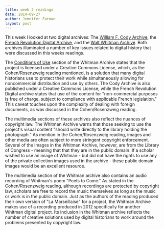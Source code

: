 ```yaml
---
title: week 2 readings
date: 2014-09-27
author: Jennifer Farman
layout: post
---
```


This week I looked at two digital archives: The [William F. Cody Archive](http://codyarchive.org/), the [French Revolution Digital Archive](http://frda.stanford.edu/), and the [Walt Whitman Archive](http://www.whitmanarchive.org/). Both archives illuminated a number of key issues related to digital history that were discussed in this weeks readings.

The [Conditions of Use](http://www.whitmanarchive.org/about/conditions.html) section of the Whitman Archive states that the project is licensed under a Creative Commons License, which, as the Cohen/Rosenzweig reading mentioned, is a solution that many digital historians use to protect their work while simultaneously allowing for noncommercial distribution and use by others. The Cody Archive is also published under a Creative Commons License, while the French Revolution Digital archive states that use of the content for "non-commercial purposes is free of charge, subject to compliance with applicable French legislation." This caveat touches upon the complexity of dealing with foreign documents, as was discussed in the Cohen/Rosenzweig reading.

The multimedia sections of these archives also reflect the nuances of copyright law. The Whitman Archive warns that those seeking to use the project's visual content "should write directly to the library holding the photograph." As mention in the Cohen/Rosenzweig  reading, images and other media are often subject to more stringent copyright enforcement. Several of the images in the Whitman Archive, however, are from the Library of Congress - meaning that that they are in the public domain. If a scholar wished to use an image of Whitman - but did not have the rights to use any of the private collection images used in the archive - these public domain images would be an excellent resource.

The multimedia section of the Whitman archive also contains an audio recording of Whitman's poem "Poets to Come." As stated in the Cohen/Rosenzweig reading, although recordings are protected by copyright law, scholars are free to record the music themselves as long as the music or work is in the public domain. Just as the authors of the reading produced their own version of "La Marseillaise" for a project, the Whitman Archive makes use of a recording produced in 2012 specifically for another Whitman digital project. Its inclusion in the Whitman archive reflects the number of creative solutions used by digital historians to work around the problems presented by copyright law.

 

